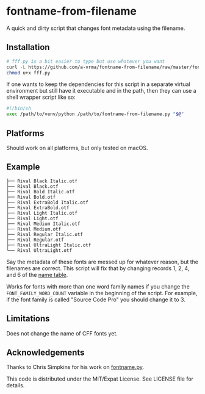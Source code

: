 # fontname-from-filename

A quick and dirty script that changes font metadata using the filename.

## Installation

```sh
# fff.py is a bit easier to type but use whatever you want
curl -L https://github.com/a-vrma/fontname-from-filename/raw/master/fontname-from-filename.py -o fff.py
chmod u+x fff.py
```

If one wants to keep the dependencies for this script in a separate virtual environment but still have it executable and in the path, then they can use a shell wrapper script like so:

```sh
#!/bin/sh
exec /path/to/venv/python /path/to/fontname-from-filename.py "$@"
```

## Platforms

Should work on all platforms, but only tested on macOS.

## Example

```
├── Rival Black Italic.otf
├── Rival Black.otf
├── Rival Bold Italic.otf
├── Rival Bold.otf
├── Rival ExtraBold Italic.otf
├── Rival ExtraBold.otf
├── Rival Light Italic.otf
├── Rival Light.otf
├── Rival Medium Italic.otf
├── Rival Medium.otf
├── Rival Regular Italic.otf
├── Rival Regular.otf
├── Rival UltraLight Italic.otf
└── Rival UltraLight.otf
```

Say the metadata of these fonts are messed up for whatever reason, but the
filenames are correct. This script will fix that by changing records 1, 2, 4,
and 6 of the [name table][1].

Works for fonts with more than one word family names if you change the
`FONT_FAMILY_WORD_COUNT` variable in the beginning of the script. For example,
if the font family is called "Source Code Pro" you should change it to 3.

[1]: https://docs.microsoft.com/en-us/typography/opentype/spec/name

## Limitations

Does not change the name of CFF fonts yet.

## Acknowledgements

Thanks to Chris Simpkins for his work on
[fontname.py](https://github.com/chrissimpkins/fontname.py).

This code is distributed under the MIT/Expat License. See LICENSE file for
details.
